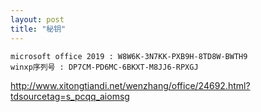 ```yaml
---
layout: post
title: "秘钥"
---
```

<!--excerpt-->
```shell
microsoft office 2019 : W8W6K-3N7KK-PXB9H-8TD8W-BWTH9  
winxp序列号 : DP7CM-PD6MC-6BKXT-M8JJ6-RPXGJ
```
http://www.xitongtiandi.net/wenzhang/office/24692.html?tdsourcetag=s_pcqq_aiomsg
